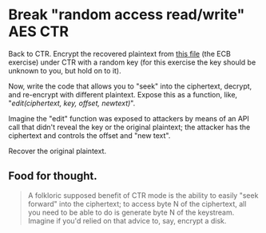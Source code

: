 # Break "random access read/write" AES CTR

Back to CTR. Encrypt the recovered plaintext from [this file](25.txt) (the ECB exercise) under CTR with a random key
(for this exercise the key should be unknown to you, but hold on to it).

Now, write the code that allows you to "seek" into the ciphertext, decrypt, and re-encrypt with different plaintext.
Expose this as a function, like, "_edit(ciphertext, key, offset, newtext)_".

Imagine the "edit" function was exposed to attackers by means of an API call that didn't reveal the key or the original
plaintext; the attacker has the ciphertext and controls the offset and "new text".

Recover the original plaintext.

## Food for thought.

> A folkloric supposed benefit of CTR mode is the ability to easily "seek forward" into the ciphertext; to access byte N
> of the ciphertext, all you need to be able to do is generate byte N of the keystream. Imagine if you'd relied on that
> advice to, say, encrypt a disk.
